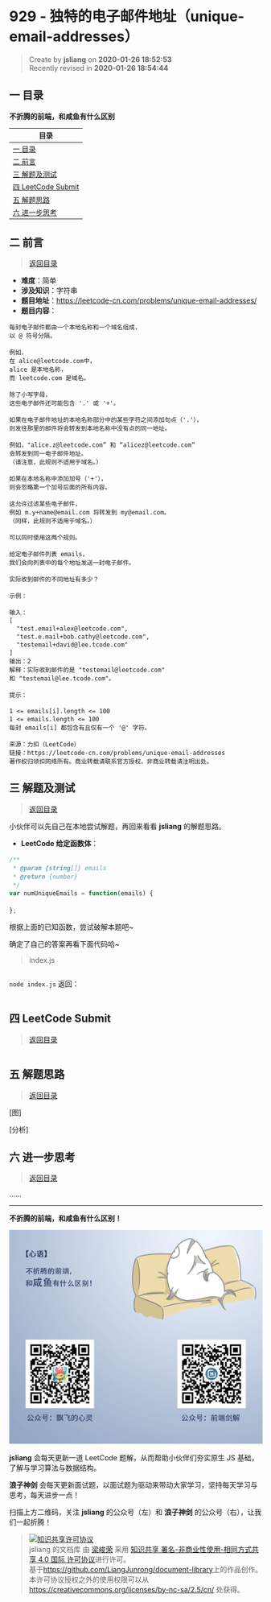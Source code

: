 929 - 独特的电子邮件地址（unique-email-addresses）
===

> Create by **jsliang** on **2020-01-26 18:52:53**  
> Recently revised in **2020-01-26 18:54:44**

## <a name="chapter-one" id="chapter-one"></a>一 目录

**不折腾的前端，和咸鱼有什么区别**

| 目录 |
| --- | 
| [一 目录](#chapter-one) | 
| <a name="catalog-chapter-two" id="catalog-chapter-two"></a>[二 前言](#chapter-two) |
| <a name="catalog-chapter-three" id="catalog-chapter-three"></a>[三 解题及测试](#chapter-three) |
| <a name="catalog-chapter-four" id="catalog-chapter-four"></a>[四 LeetCode Submit](#chapter-four) |
| <a name="catalog-chapter-five" id="catalog-chapter-five"></a>[五 解题思路](#chapter-five) |
| <a name="catalog-chapter-six" id="catalog-chapter-six"></a>[六 进一步思考](#chapter-six) |

## <a name="chapter-two" id="chapter-two"></a>二 前言

> [返回目录](#chapter-one)

* **难度**：简单
* **涉及知识**：字符串
* **题目地址**：https://leetcode-cn.com/problems/unique-email-addresses/
* **题目内容**：

```
每封电子邮件都由一个本地名称和一个域名组成，
以 @ 符号分隔。

例如，
在 alice@leetcode.com中，
alice 是本地名称，
而 leetcode.com 是域名。

除了小写字母，
这些电子邮件还可能包含 '.' 或 '+'。

如果在电子邮件地址的本地名称部分中的某些字符之间添加句点（'.'），
则发往那里的邮件将会转发到本地名称中没有点的同一地址。

例如，"alice.z@leetcode.com” 和 “alicez@leetcode.com”
会转发到同一电子邮件地址。
（请注意，此规则不适用于域名。）

如果在本地名称中添加加号（'+'），
则会忽略第一个加号后面的所有内容。

这允许过滤某些电子邮件，
例如 m.y+name@email.com 将转发到 my@email.com。
（同样，此规则不适用于域名。）

可以同时使用这两个规则。

给定电子邮件列表 emails，
我们会向列表中的每个地址发送一封电子邮件。

实际收到邮件的不同地址有多少？

示例：

输入：
[
  "test.email+alex@leetcode.com",
  "test.e.mail+bob.cathy@leetcode.com",
  "testemail+david@lee.tcode.com"
]
输出：2
解释：实际收到邮件的是 "testemail@leetcode.com"
和 "testemail@lee.tcode.com"。

提示：

1 <= emails[i].length <= 100
1 <= emails.length <= 100
每封 emails[i] 都包含有且仅有一个 '@' 字符。

来源：力扣（LeetCode）
链接：https://leetcode-cn.com/problems/unique-email-addresses
著作权归领扣网络所有。商业转载请联系官方授权，非商业转载请注明出处。
```

## <a name="chapter-three" id="chapter-three"></a>三 解题及测试

> [返回目录](#chapter-one)

小伙伴可以先自己在本地尝试解题，再回来看看 **jsliang** 的解题思路。

* **LeetCode 给定函数体**：

```js
/**
 * @param {string[]} emails
 * @return {number}
 */
var numUniqueEmails = function(emails) {
    
};
```

根据上面的已知函数，尝试破解本题吧~

确定了自己的答案再看下面代码哈~

> index.js

```js

```

`node index.js` 返回：

```js

```

## <a name="chapter-four" id="chapter-four"></a>四 LeetCode Submit

> [返回目录](#chapter-one)

```js

```

## <a name="chapter-five" id="chapter-five"></a>五 解题思路

> [返回目录](#chapter-one)

[图]

[分析]

## <a name="chapter-six" id="chapter-six"></a>六 进一步思考

> [返回目录](#chapter-one)

……

---

**不折腾的前端，和咸鱼有什么区别！**

![图](../../../public-repertory/img/z-index-small.png)

**jsliang** 会每天更新一道 LeetCode 题解，从而帮助小伙伴们夯实原生 JS 基础，了解与学习算法与数据结构。

**浪子神剑** 会每天更新面试题，以面试题为驱动来带动大家学习，坚持每天学习与思考，每天进步一点！

扫描上方二维码，关注 **jsliang** 的公众号（左）和 **浪子神剑** 的公众号（右），让我们一起折腾！

> <a rel="license" href="http://creativecommons.org/licenses/by-nc-sa/4.0/"><img alt="知识共享许可协议" style="border-width:0" src="https://i.creativecommons.org/l/by-nc-sa/4.0/88x31.png" /></a><br /><span xmlns:dct="http://purl.org/dc/terms/" property="dct:title">jsliang 的文档库</span> 由 <a xmlns:cc="http://creativecommons.org/ns#" href="https://github.com/LiangJunrong/document-library" property="cc:attributionName" rel="cc:attributionURL">梁峻荣</a> 采用 <a rel="license" href="http://creativecommons.org/licenses/by-nc-sa/4.0/">知识共享 署名-非商业性使用-相同方式共享 4.0 国际 许可协议</a>进行许可。<br />基于<a xmlns:dct="http://purl.org/dc/terms/" href="https://github.com/LiangJunrong/document-library" rel="dct:source">https://github.com/LiangJunrong/document-library</a>上的作品创作。<br />本许可协议授权之外的使用权限可以从 <a xmlns:cc="http://creativecommons.org/ns#" href="https://creativecommons.org/licenses/by-nc-sa/2.5/cn/" rel="cc:morePermissions">https://creativecommons.org/licenses/by-nc-sa/2.5/cn/</a> 处获得。